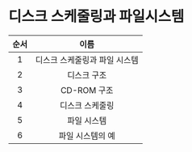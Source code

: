 # 디스크 스케줄링과 파일시스템

|순서|이름|
|:---:|:---------:|
|1|디스크 스케줄링과 파일 시스템|
|2|디스크 구조|
|3|CD-ROM 구조|
|4|디스크 스케줄링|
|5|파일 시스템|
|6|파일 시스템의 예|
